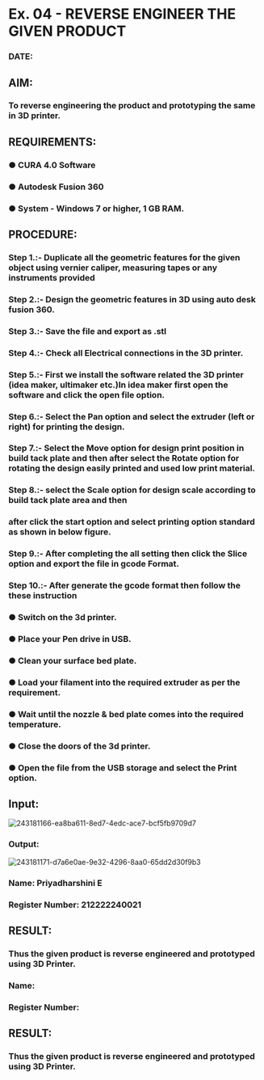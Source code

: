 
# Ex. 04 - REVERSE ENGINEER THE GIVEN PRODUCT

### DATE: 

## AIM: 
### To reverse engineering the product and prototyping the same in 3D printer.

## REQUIREMENTS:
### ●	CURA 4.0 Software
### ●	 Autodesk Fusion 360
### ●	 System - Windows 7 or higher, 1 GB RAM.

## PROCEDURE:
### Step 1.:- Duplicate all the geometric features for the given object using vernier caliper, measuring tapes or any instruments provided
### Step 2.:- Design the geometric features in 3D using auto desk fusion 360.
### Step 3.:- Save the file and export as .stl
### Step 4.:- Check all Electrical connections in the 3D printer.
### Step 5.:- First we install the software related the 3D printer (idea maker, ultimaker etc.)In idea maker first open the software and click the open file option.
### Step 6.:- Select the Pan option and select the extruder (left or right) for printing the design.
### Step 7.:- Select the Move option for design print position in build tack plate and then after select the Rotate option for rotating the design easily printed and used low print material.
### Step 8.:- select the Scale option for design scale according to build tack plate area and then
### after click the start option and select printing option standard as shown in below figure.
### Step 9.:- After completing the all setting then click the Slice option and export the file in gcode Format.
### Step 10.:- After generate the gcode format then follow the these instruction 
  ###   ●	Switch on the 3d printer.
  ###   ●	Place your Pen drive in USB.
  ###   ●	Clean your surface bed plate.
  ###   ●	Load your filament into the required extruder as per the requirement.
  ###   ●	Wait until the nozzle & bed plate comes into the required temperature.
  ###   ●	Close the doors of the 3d printer.
  ###   ●	Open the file from the USB storage and select the Print option.

## Input:
![243181166-ea8ba611-8ed7-4edc-ace7-bcf5fb9709d7](https://github.com/charumathiramesh/Ex.-10---REVERSE-ENGINEER-THE-GIVEN-PRODUCT/assets/120204455/250973b6-e83c-4d81-bc9b-35e977c90a75)

### Output:
![243181171-d7a6e0ae-9e32-4296-8aa0-65dd2d30f9b3](https://github.com/charumathiramesh/Ex.-10---REVERSE-ENGINEER-THE-GIVEN-PRODUCT/assets/120204455/8d959fbd-7304-4261-b316-97a16e174375)


### Name: Priyadharshini E
### Register Number: 212222240021

## RESULT:
###   Thus the given product is reverse engineered and prototyped using 3D Printer.

### Name:
### Register Number:

## RESULT:
###   Thus the given product is reverse engineered and prototyped using 3D Printer.
